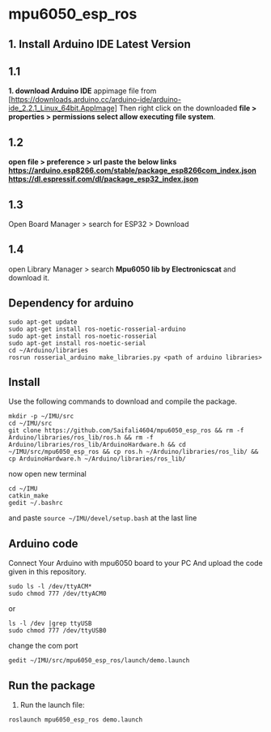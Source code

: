 # mpu6050_esp_ros
## 1. Install Arduino IDE Latest Version 
## 1.1
 **1. download Arduino IDE** 
 appimage file from [https://downloads.arduino.cc/arduino-ide/arduino-ide_2.2.1_Linux_64bit.AppImage]
 Then right click on the downloaded **file > properties > permissions  select allow executing file system**.

## 1.2
 **open file >  preference > url 
 paste the below links
 https://arduino.esp8266.com/stable/package_esp8266com_index.json
 https://dl.espressif.com/dl/package_esp32_index.json**

 ## 1.3
 Open Board Manager > search for ESP32 > Download 

 ## 1.4
 open Library Manager > search **Mpu6050 lib by Electronicscat** and download it.
 
## Dependency for arduino
  ```
  sudo apt-get update
  sudo apt-get install ros-noetic-rosserial-arduino
  sudo apt-get install ros-noetic-rosserial
  sudo apt-get install ros-noetic-serial
  cd ~/Arduino/libraries
  rosrun rosserial_arduino make_libraries.py <path of arduino libraries>
  ```

## Install

Use the following commands to download and compile the package.

```
mkdir -p ~/IMU/src
cd ~/IMU/src
git clone https://github.com/Saifali4604/mpu6050_esp_ros && rm -f Arduino/libraries/ros_lib/ros.h && rm -f Arduino/libraries/ros_lib/ArduinoHardware.h && cd ~/IMU/src/mpu6050_esp_ros && cp ros.h ~/Arduino/libraries/ros_lib/ && cp ArduinoHardware.h ~/Arduino/libraries/ros_lib/
```

now open new terminal 
```
cd ~/IMU
catkin_make
gedit ~/.bashrc
```
and paste ```source ~/IMU/devel/setup.bash``` at the last line

## Arduino code

Connect Your Arduino with mpu6050 board to your PC And upload the code given in this repository.
```
sudo ls -l /dev/ttyACM* 
sudo chmod 777 /dev/ttyACM0
```
or
```
ls -l /dev |grep ttyUSB
sudo chmod 777 /dev/ttyUSB0
```
change the com port 
```
gedit ~/IMU/src/mpu6050_esp_ros/launch/demo.launch
```


## Run the package

1. Run the launch file:
```
roslaunch mpu6050_esp_ros demo.launch
```
